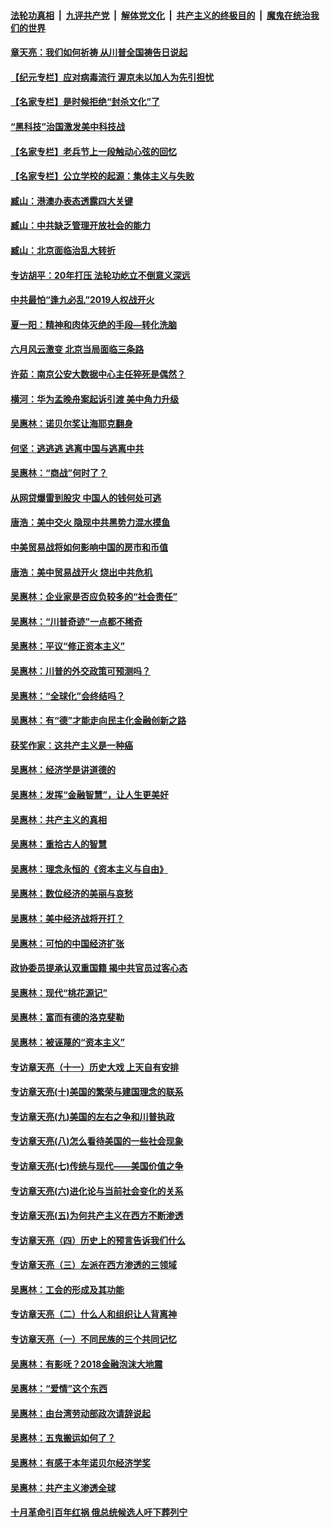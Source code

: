 ####  [法轮功真相](../../../../basic/blob/master/README.md?t=06230131) &nbsp;|&nbsp; [九评共产党](../../../../9ping.md/blob/master/README.md?t=06230131) &nbsp;|&nbsp; [解体党文化](../../../../jtdwh.md/blob/master/README.md?t=06230131)  &nbsp;|&nbsp; [共产主义的终极目的](../../../../gczydzjmd.md/blob/master/README.md?t=06230131) &nbsp;|&nbsp; [魔鬼在统治我们的世界](../../../../mgztzwmdsj.md/blob/master/README.md?t=06230131) 

#### [章天亮：我们如何祈祷 从川普全国祷告日说起](../pages/nsc423/n11944627.md?t=06230131) 

#### [【纪元专栏】应对病毒流行 渥京未以加人为先引担忧](../pages/nsc423/n11875714.md?t=06230131) 

#### [【名家专栏】是时候拒绝“封杀文化”了](../pages/nsc423/n11814093.md?t=06230131) 

#### [“黑科技”治国激发美中科技战](../pages/nsc423/n11638056.md?t=06230131) 

#### [【名家专栏】老兵节上一段触动心弦的回忆](../pages/nsc423/n11646016.md?t=06230131) 

#### [【名家专栏】公立学校的起源：集体主义与失败](../pages/nsc423/n11601833.md?t=06230131) 

#### [臧山：港澳办表态透露四大关键](../pages/nsc423/n11421628.md?t=06230131) 

#### [臧山：中共缺乏管理开放社会的能力](../pages/nsc423/n11407457.md?t=06230131) 

#### [臧山：北京面临治乱大转折](../pages/nsc423/n11406895.md?t=06230131) 

#### [专访胡平：20年打压 法轮功屹立不倒意义深远](../pages/nsc423/n11398800.md?t=06230131) 

#### [中共最怕“逢九必乱”2019人权战开火](../pages/nsc423/n11385248.md?t=06230131) 

#### [夏一阳：精神和肉体灭绝的手段—转化洗脑](../pages/nsc423/n11368250.md?t=06230131) 

#### [六月风云激变 北京当局面临三条路](../pages/nsc423/n11313668.md?t=06230131) 

#### [许茹：南京公安大数据中心主任猝死是偶然？](../pages/nsc423/n11064744.md?t=06230131) 

#### [横河：华为孟晚舟案起诉引渡 美中角力升级](../pages/nsc423/n11027230.md?t=06230131) 

#### [吴惠林：诺贝尔奖让海耶克翻身](../pages/nsc423/n10890049.md?t=06230131) 

#### [何坚：逃逃逃 逃离中国与逃离中共](../pages/nsc423/n10592891.md?t=06230131) 

#### [吴惠林：“商战”何时了？](../pages/nsc423/n10573558.md?t=06230131) 

#### [从网贷爆雷到股灾 中国人的钱何处可逃](../pages/nsc423/n10572800.md?t=06230131) 

#### [唐浩：美中交火 隐现中共黑势力混水摸鱼](../pages/nsc423/n10544040.md?t=06230131) 

#### [中美贸易战将如何影响中国的房市和币值](../pages/nsc423/n10543697.md?t=06230131) 

#### [唐浩：美中贸易战开火 烧出中共危机](../pages/nsc423/n10540126.md?t=06230131) 

#### [吴惠林：企业家是否应负较多的“社会责任”](../pages/nsc423/n10535022.md?t=06230131) 

#### [吴惠林：“川普奇迹”一点都不稀奇](../pages/nsc423/n10512808.md?t=06230131) 

#### [吴惠林：平议“修正资本主义”](../pages/nsc423/n10495724.md?t=06230131) 

#### [吴惠林：川普的外交政策可预测吗？](../pages/nsc423/n10462387.md?t=06230131) 

#### [吴惠林：“全球化”会终结吗？](../pages/nsc423/n10452838.md?t=06230131) 

#### [吴惠林：有“德”才能走向民主化金融创新之路](../pages/nsc423/n10432292.md?t=06230131) 

#### [获奖作家：这共产主义是一种癌](../pages/nsc423/n10431541.md?t=06230131) 

#### [吴惠林：经济学是讲道德的](../pages/nsc423/n10398014.md?t=06230131) 

#### [吴惠林：发挥“金融智慧”，让人生更美好](../pages/nsc423/n10375019.md?t=06230131) 

#### [吴惠林：共产主义的真相](../pages/nsc423/n10351394.md?t=06230131) 

#### [吴惠林：重拾古人的智慧](../pages/nsc423/n10337691.md?t=06230131) 

#### [吴惠林：理念永恒的《资本主义与自由》](../pages/nsc423/n10316274.md?t=06230131) 

#### [吴惠林：数位经济的美丽与哀愁](../pages/nsc423/n10292946.md?t=06230131) 

#### [吴惠林：美中经济战将开打？](../pages/nsc423/n10258825.md?t=06230131) 

#### [吴惠林：可怕的中国经济扩张](../pages/nsc423/n10219147.md?t=06230131) 

#### [政协委员提承认双重国籍 揭中共官员过客心态](../pages/nsc423/n10208809.md?t=06230131) 

#### [吴惠林：现代“桃花源记”](../pages/nsc423/n10185234.md?t=06230131) 

#### [吴惠林：富而有德的洛克斐勒](../pages/nsc423/n10142264.md?t=06230131) 

#### [吴惠林：被诬蔑的“资本主义”](../pages/nsc423/n10124816.md?t=06230131) 

#### [专访章天亮（十一）历史大戏 上天自有安排](../pages/nsc423/n10094905.md?t=06230131) 

#### [专访章天亮(十)美国的繁荣与建国理念的联系](../pages/nsc423/n10094899.md?t=06230131) 

#### [专访章天亮(九)美国的左右之争和川普执政](../pages/nsc423/n10094889.md?t=06230131) 

#### [专访章天亮(八)怎么看待美国的一些社会现象](../pages/nsc423/n10094857.md?t=06230131) 

#### [专访章天亮(七)传统与现代——美国价值之争](../pages/nsc423/n10093140.md?t=06230131) 

#### [专访章天亮(六)进化论与当前社会变化的关系](../pages/nsc423/n10092036.md?t=06230131) 

#### [专访章天亮(五)为何共产主义在西方不断渗透](../pages/nsc423/n10083620.md?t=06230131) 

#### [专访章天亮（四）历史上的预言告诉我们什么](../pages/nsc423/n10083606.md?t=06230131) 

#### [专访章天亮（三）左派在西方渗透的三领域](../pages/nsc423/n10081115.md?t=06230131) 

#### [吴惠林：工会的形成及其功能](../pages/nsc423/n10080633.md?t=06230131) 

#### [专访章天亮（二）什么人和组织让人背离神](../pages/nsc423/n10076637.md?t=06230131) 

#### [专访章天亮（一）不同民族的三个共同记忆](../pages/nsc423/n10074188.md?t=06230131) 

#### [吴惠林：有影呒？2018金融泡沫大地震](../pages/nsc423/n10040534.md?t=06230131) 

#### [吴惠林：“爱情”这个东西](../pages/nsc423/n10019423.md?t=06230131) 

#### [吴惠林：由台湾劳动部政次请辞说起](../pages/nsc423/n9979679.md?t=06230131) 

#### [吴惠林：五鬼搬运如何了？](../pages/nsc423/n9925338.md?t=06230131) 

#### [吴惠林：有感于本年诺贝尔经济学奖](../pages/nsc423/n9871883.md?t=06230131) 

#### [吴惠林：共产主义渗透全球](../pages/nsc423/n9812748.md?t=06230131) 

#### [十月革命引百年红祸 俄总统候选人吁下葬列宁](../pages/nsc423/n9810182.md?t=06230131) 

